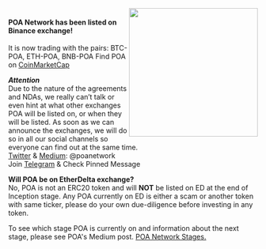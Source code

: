 <img src="https://github.com/hashguide/wiki/blob/master/assets/imgs/getting-started/exchanges/binance.png" align="right" width="260px">

#### POA Network has been listed on __Binance__ exchange!  
It is now trading with the pairs: BTC-POA, ETH-POA, BNB-POA 
Find POA on [CoinMarketCap](https://coinmarketcap.com/currencies/poa-network/)

__*Attention*__  
Due to the nature of the agreements and NDAs, we really can’t talk or even hint at what other exchanges POA will be listed on, or when they will be listed. As soon as we can announce the exchanges, we will do so in all our social channels so everyone can find out at the same time.  
  [Twitter](https://twitter.com/poanetwork) & [Medium](https://medium.com/@poanetwork): @poanetwork  
  Join [Telegram](https://t.me/joinchat/FlX0FD_ndCsB4_n60sCu2w) & Check Pinned Message

 __Will POA be on EtherDelta exchange?__    
  No, POA is not an ERC20 token and will __NOT__ be listed on ED at the end of Inception stage. Any POA currently on ED is either a scam or another token with same ticker, please do your own due-diligence before investing in any token.

To see which stage POA is currently on and information about the next stage, please see POA's Medium post. [POA Network Stages.](https://medium.com/oracles-network/poa-network-day-1-poa-network-inception-188e5688ea98) 